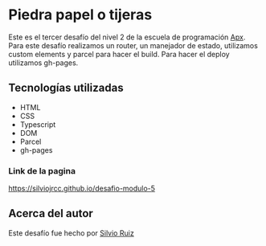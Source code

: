 # Piedra papel o tijeras

Este es el tercer desafío del nivel 2 de la escuela de programación [Apx](https://apx.school). Para este desafío realizamos un router, un manejador de estado, utilizamos custom elements y parcel para hacer el build. Para hacer el deploy utilizamos gh-pages.

## Tecnologías utilizadas

- HTML
- CSS
- Typescript
- DOM
- Parcel
- gh-pages

### Link de la pagina
https://silviojrcc.github.io/desafio-modulo-5

## Acerca del autor

Este desafío fue hecho por [Silvio Ruiz](https://github.com/silviojrcc)
